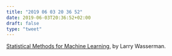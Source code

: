 ```yaml
---
title: "2019 06 03 20 36 52"
date: 2019-06-03T20:36:52+02:00
draft: false
type: "tweet"
---
```

[Statistical Methods for Machine Learning](http://www.stat.cmu.edu/~larry/=sml/), by Larry Wasserman.
